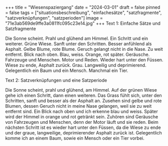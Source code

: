 +++
title = "Wiesenspaziergang"
date = "2024-03-01"
draft = false
pinned = false
tags = ["situationsbeschreibung", "einfachesätze", "satzfragmente", "satzverknüpfungen", "satzperioden"]
image = "71e3ab569de9ffe3a0811fc095c23e14.jpg"
+++
Text 1: Einfache Sätze und Satzfragmente

Die Sonne scheint. Prahl und glühend am Himmel. Ein Schritt und ein weiterer. Grüne Wiese. Sanft unter den Schritten. Besser anfühlend als Asphalt. Gelbe Blume, rote Blume. Geruch gelangt nicht in die Nase. Zu weit entfernt. Blick nach oben. Blau, weiss. Orange, rot später. Geräusche. Fahrzeuge und Menschen. Motor und Reden. Wieder hart unter den Füssen. Wiese zu ende, Asphalt zurück. Grau. Langweilig und deprimierend. Gelegentlich ein Baum und ein Mensch. Manchmal ein Tier.

Text 2: Satzverknüpfungen und eine Satzperiode

Die Sonne scheint, prahl und glühend, am Himmel. Auf der grünen Wiese gehe ich einen Schritt, dann einen weiteren. Das Grass fühlt sich, unter den Schritten, sanft und besser als der Asphalt an. Zusehen sind gelbe und rote Blumen, dessen Geruch nicht in meine Nase gelangen, weil sie zu weit entfernt sind. Ein Blick nach oben und ich erkenne blau und weiss. Später wird der Himmel in orange und rot getränkt sein. Zuhören sind Geräusche von Fahrzeugen und Menschen, denn der Motor läuft und sie reden. Beim nächsten Schritt ist es wieder hart unter den Füssen, da die Wiese zu ende und der graue, langweilige, deprimierender Asphalt zurück ist. Gelegentlich komme ich an einem Baum, sowie ein Mensch oder ein Tier vorbei.
